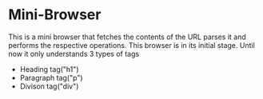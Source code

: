 # Mini-Browser
This is a mini browser that fetches the contents of the URL parses it and performs the respective operations.
This browser is in its initial stage.
Until now it only understands 3 types of tags
  * Heading tag("h1")
  * Paragraph tag("p")
  * Divison tag("div")
